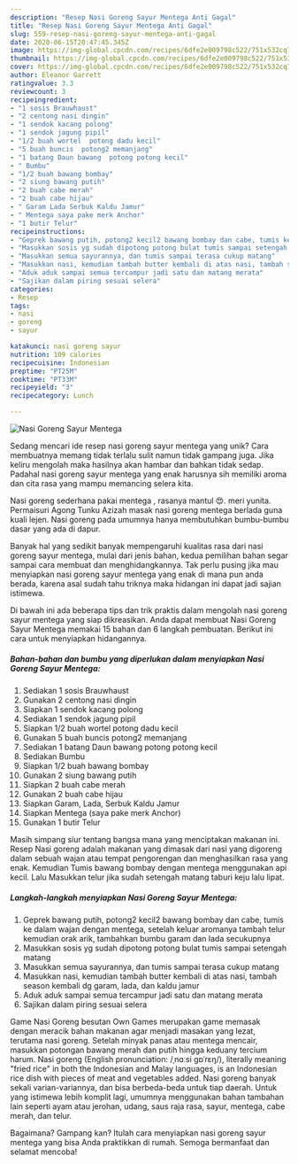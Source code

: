 ```yaml
---
description: "Resep Nasi Goreng Sayur Mentega Anti Gagal"
title: "Resep Nasi Goreng Sayur Mentega Anti Gagal"
slug: 559-resep-nasi-goreng-sayur-mentega-anti-gagal
date: 2020-06-15T20:47:45.345Z
image: https://img-global.cpcdn.com/recipes/6dfe2e009798c522/751x532cq70/nasi-goreng-sayur-mentega-foto-resep-utama.jpg
thumbnail: https://img-global.cpcdn.com/recipes/6dfe2e009798c522/751x532cq70/nasi-goreng-sayur-mentega-foto-resep-utama.jpg
cover: https://img-global.cpcdn.com/recipes/6dfe2e009798c522/751x532cq70/nasi-goreng-sayur-mentega-foto-resep-utama.jpg
author: Eleanor Garrett
ratingvalue: 3.3
reviewcount: 3
recipeingredient:
- "1 sosis Brauwhaust"
- "2 centong nasi dingin"
- "1 sendok kacang polong"
- "1 sendok jagung pipil"
- "1/2 buah wortel  potong dadu kecil"
- "5 buah buncis  potong2 memanjang"
- "1 batang Daun bawang  potong potong kecil"
- " Bumbu"
- "1/2 buah bawang bombay"
- "2 siung bawang putih"
- "2 buah cabe merah"
- "2 buah cabe hijau"
- " Garam Lada Serbuk Kaldu Jamur"
- " Mentega saya pake merk Anchor"
- "1 butir Telur"
recipeinstructions:
- "Geprek bawang putih, potong2 kecil2 bawang bombay dan cabe, tumis ke dalam wajan dengan mentega, setelah keluar aromanya tambah telur kemudian orak arik, tambahkan bumbu garam dan lada secukupnya"
- "Masukkan sosis yg sudah dipotong potong bulat tumis sampai setengah matang"
- "Masukkan semua sayurannya, dan tumis sampai terasa cukup matang"
- "Masukkan nasi, kemudian tambah butter kembali di atas nasi, tambah season kembali dg garam, lada, dan kaldu jamur"
- "Aduk aduk sampai semua tercampur jadi satu dan matang merata"
- "Sajikan dalam piring sesuai selera"
categories:
- Resep
tags:
- nasi
- goreng
- sayur

katakunci: nasi goreng sayur 
nutrition: 109 calories
recipecuisine: Indonesian
preptime: "PT25M"
cooktime: "PT33M"
recipeyield: "3"
recipecategory: Lunch

---
```



![Nasi Goreng Sayur Mentega](https://img-global.cpcdn.com/recipes/6dfe2e009798c522/751x532cq70/nasi-goreng-sayur-mentega-foto-resep-utama.jpg)

Sedang mencari ide resep nasi goreng sayur mentega yang unik? Cara membuatnya memang tidak terlalu sulit namun tidak gampang juga. Jika keliru mengolah maka hasilnya akan hambar dan bahkan tidak sedap. Padahal nasi goreng sayur mentega yang enak harusnya sih memiliki aroma dan cita rasa yang mampu memancing selera kita.

Nasi goreng sederhana pakai mentega , rasanya mantul 😍. meri yunita. Permaisuri Agong Tunku Azizah masak nasi goreng mentega berlada guna kuali lejen. Nasi goreng pada umumnya hanya membutuhkan bumbu-bumbu dasar yang ada di dapur.

Banyak hal yang sedikit banyak mempengaruhi kualitas rasa dari nasi goreng sayur mentega, mulai dari jenis bahan, kedua pemilihan bahan segar sampai cara membuat dan menghidangkannya. Tak perlu pusing jika mau menyiapkan nasi goreng sayur mentega yang enak di mana pun anda berada, karena asal sudah tahu triknya maka hidangan ini dapat jadi sajian istimewa.


Di bawah ini ada beberapa tips dan trik praktis dalam mengolah nasi goreng sayur mentega yang siap dikreasikan. Anda dapat membuat Nasi Goreng Sayur Mentega memakai 15 bahan dan 6 langkah pembuatan. Berikut ini cara untuk menyiapkan hidangannya.

<!--inarticleads1-->

##### Bahan-bahan dan bumbu yang diperlukan dalam menyiapkan Nasi Goreng Sayur Mentega:

1. Sediakan 1 sosis Brauwhaust
1. Gunakan 2 centong nasi dingin
1. Siapkan 1 sendok kacang polong
1. Sediakan 1 sendok jagung pipil
1. Siapkan 1/2 buah wortel  potong dadu kecil
1. Gunakan 5 buah buncis  potong2 memanjang
1. Sediakan 1 batang Daun bawang  potong potong kecil
1. Sediakan  Bumbu
1. Siapkan 1/2 buah bawang bombay
1. Gunakan 2 siung bawang putih
1. Siapkan 2 buah cabe merah
1. Gunakan 2 buah cabe hijau
1. Siapkan  Garam, Lada, Serbuk Kaldu Jamur
1. Siapkan  Mentega (saya pake merk Anchor)
1. Gunakan 1 butir Telur


Masih simpang siur tentang bangsa mana yang menciptakan makanan ini. Resep Nasi goreng adalah makanan yang dimasak dari nasi yang digoreng dalam sebuah wajan atau tempat pengorengan dan menghasilkan rasa yang enak. Kemudian Tumis bawang bombay dengan mentega menggunakan api kecil. Lalu Masukkan telur jika sudah setengah matang taburi keju lalu lipat. 

<!--inarticleads2-->

##### Langkah-langkah menyiapkan Nasi Goreng Sayur Mentega:

1. Geprek bawang putih, potong2 kecil2 bawang bombay dan cabe, tumis ke dalam wajan dengan mentega, setelah keluar aromanya tambah telur kemudian orak arik, tambahkan bumbu garam dan lada secukupnya
1. Masukkan sosis yg sudah dipotong potong bulat tumis sampai setengah matang
1. Masukkan semua sayurannya, dan tumis sampai terasa cukup matang
1. Masukkan nasi, kemudian tambah butter kembali di atas nasi, tambah season kembali dg garam, lada, dan kaldu jamur
1. Aduk aduk sampai semua tercampur jadi satu dan matang merata
1. Sajikan dalam piring sesuai selera


Game Nasi Goreng besutan Own Games merupakan game memasak dengan meracik bahan makanan agar menjadi masakan yang lezat, terutama nasi goreng. Setelah minyak panas atau mentega mencair, masukkan potongan bawang merah dan putih hingga keduany tercium harum. Nasi goreng (English pronunciation: /ˌnɑːsi ɡɒˈrɛŋ/), literally meaning &#34;fried rice&#34; in both the Indonesian and Malay languages, is an Indonesian rice dish with pieces of meat and vegetables added. Nasi goreng banyak sekali varian-variannya, dan bisa berbeda-beda untuk tiap daerah. Untuk yang istimewa lebih komplit lagi, umumnya menggunakan bahan tambahan lain seperti ayam atau jerohan, udang, saus raja rasa, sayur, mentega, cabe merah, dan telur. 

Bagaimana? Gampang kan? Itulah cara menyiapkan nasi goreng sayur mentega yang bisa Anda praktikkan di rumah. Semoga bermanfaat dan selamat mencoba!

